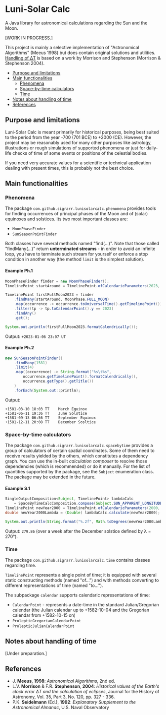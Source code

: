 # Luni-Solar Calc
A Java library for astronomical calculations regarding the Sun and the Moon.

\[WORK IN PROGRESS.\]

This project is mainly a selective implementation of "Astronomical Algorithms" (Meeus 1998) but does contain original solutions and utilities. [Handling of ΔT](#notes-about-handling-of-time) is based on a work by Morrison and Stephenson (Morrison & Stephenson 2004).

* [Purpose and limitations](#purpose-and-limitations)
* [Main functionalities](#main-functionalities)
    * [Phenomena](#phenomena)
    * [Space-by-time calculators](#space-by-time-calculators)
    * [Time](#time)
* [Notes about handling of time](#notes-about-handling-of-time)
* [References](#references)

## Purpose and limitations
Luni-Solar Calc is meant primarily for historical purposes, being best suited to the period from the year -700 (701 BCE) to +2000 (CE). However, the project may be reasonably used for many other purposes like astrology, illustrations or rough simulations of supported phenomena or just for daily-life checks of time of some events or positions of the celestial bodies.

If you need very accurate values for a scientific or technical application dealing with present times, this is probably not the best choice.

## Main functionalities
### Phenomena
The package `com.github.sigrarr.lunisolarcalc.phenomena` provides tools for finding occurrences of principal phases of the Moon and of (solar) equinoxes and solstices. Its two most important classes are:
* `MoonPhaseFinder`
* `SunSeasonPointFinder`

Both classes have several methods named "find(...)". Note that those called "findMany(...)" return **unterminated streams** - in order to avoid an infinite loop, you have to terminate such stream for yourself or enforce a stop condition in another way (the method `limit` is the simplest solution).

#### Example Ph.1
```java
MoonPhaseFinder finder = new MoonPhaseFinder();
TimelinePoint startAround = TimelinePoint.ofCalendaricParameters(2023, 1, 1.0);

TimelinePoint firstFullMoon2023 = finder
    .findMany(startAround, MoonPhase.FULL_MOON)
    .map(occurrence -> occurrence.toUniversalTime().getTimelinePoint())
    .filter(tp -> tp.toCalendarPoint().y == 2023)
    .findAny()
    .get();

System.out.println(firstFullMoon2023.formatCalendrically());
```
Output: `+2023-01-06 23:07 UT`

#### Example Ph.2
```java
new SunSeasonPointFinder()
    .findMany(1581)
    .limit(4)
    .map((occurrence) -> String.format("%s\t%s",
        occurrence.getTimelinePoint().formatCalendrically(),
        occurrence.getType().getTitle())
    )
    .forEach(System.out::println);
```
Output:
```
+1581-03-10 18:03 TT    March Equinox
+1581-06-11 19:36 TT    June Solstice
+1581-09-13 06:56 TT    September Equinox
+1581-12-11 20:08 TT    December Sosltice
```

### Space-by-time calculators
The package `com.github.sigrarr.lunisolarcalc.spacebytime` provides a group of calculators of certain spatial coordinates. Some of them need to receive results yielded by the others, which constitutes a dependency graph. You can use the in-built *calculation composer* to resolve those dependencies (which is recommended) or do it manually. For the list of quantities supported by the package, see the `Subject` enumeration class. The package may be extended in the future.

#### Example S.1
```java
SingleOutputComposition<Subject, TimelinePoint> lambdaCalc
    = SpaceByTimeCalcComposition.compose(Subject.SUN_APPARENT_LONGITUDE);
TimelinePoint newYear2000 = TimelinePoint.ofCalendaricParameters(2000, 1, 1.0);
double newYear2000Lambda = (Double) lambdaCalc.calculate(newYear2000);

System.out.println(String.format("%.2f", Math.toDegrees(newYear2000Lambda)));
```
Output: `279.86` (over a week after the December solstice defined by λ = 270°).

### Time
The package `com.github.sigrarr.lunisolarcalc.time` contains classes regarding time.

`TimelinePoint` represents a single point of time; it is equipped with several static constructing methods (named "of...") and with methods converting to different representations of time (named "to...").

The subpackage `calendar` supports calendaric representations of time:
* `CalendarPoint` - represents a date-time in the standard Julian/Gregorian calendar (the Julian calendar up to +1582-10-04 and the Gregorian calendar from +1582-10-15 on)
* `ProlepticGregorianCalendarPoint`
* `ProlepticJulianCalendarPoint`

## Notes about handling of time

\[Under preparation.\]

## References
* J. **Meeus**, **1998**: *Astronomical Algorithms*, 2nd ed.
* L.V. **Morrison** & F.R. **Stephenson**, **2004**: *Historical values of the Earth's clock error ΔT and the calculation of eclipses*, Journal for the History of Astronomy, Vol. 35, Part 3, No. 120, pp. 327 - 336.
* P.K. **Seidelmann** (Ed.), **1992**: *Explanatory Supplement to the Astronomical Almanac*, U.S. Naval Observatory
